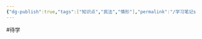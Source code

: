 ```yaml
---
{"dg-publish":true,"tags":["知识点","民法","情形"],"permalink":"/学习笔记studyup/民法总论/加害给付/","dgPassFrontmatter":true,"created":"2024-10-10T09:10:22.524+08:00","updated":"2024-11-14T08:03:06.352+08:00"}
---
```


#待学 